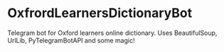 # OxfrordLearnersDictionaryBot
Telegram bot for Oxford learners online dictionary.
Uses BeautifulSoup, UrlLib, PyTelegramBotAPI and some magic!
